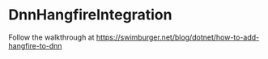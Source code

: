 # DnnHangfireIntegration
Follow the walkthrough at https://swimburger.net/blog/dotnet/how-to-add-hangfire-to-dnn
